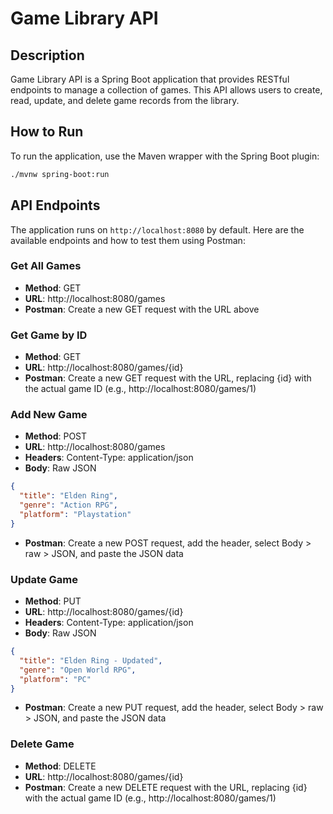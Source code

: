 # Game Library API

## Description
Game Library API is a Spring Boot application that provides RESTful endpoints to manage a collection of games. This API allows users to create, read, update, and delete game records from the library.

## How to Run
To run the application, use the Maven wrapper with the Spring Boot plugin:

```bash
./mvnw spring-boot:run
```

## API Endpoints

The application runs on `http://localhost:8080` by default. Here are the available endpoints and how to test them using Postman:

### Get All Games
- **Method**: GET
- **URL**: http://localhost:8080/games
- **Postman**: Create a new GET request with the URL above

### Get Game by ID
- **Method**: GET
- **URL**: http://localhost:8080/games/{id}
- **Postman**: Create a new GET request with the URL, replacing {id} with the actual game ID (e.g., http://localhost:8080/games/1)

### Add New Game
- **Method**: POST
- **URL**: http://localhost:8080/games
- **Headers**: Content-Type: application/json
- **Body**: Raw JSON
```json
{
  "title": "Elden Ring",
  "genre": "Action RPG",
  "platform": "Playstation"
}
```
- **Postman**: Create a new POST request, add the header, select Body > raw > JSON, and paste the JSON data

### Update Game
- **Method**: PUT
- **URL**: http://localhost:8080/games/{id}
- **Headers**: Content-Type: application/json
- **Body**: Raw JSON
```json
{
  "title": "Elden Ring - Updated",
  "genre": "Open World RPG",
  "platform": "PC"
}
```
- **Postman**: Create a new PUT request, add the header, select Body > raw > JSON, and paste the JSON data

### Delete Game
- **Method**: DELETE
- **URL**: http://localhost:8080/games/{id}
- **Postman**: Create a new DELETE request with the URL, replacing {id} with the actual game ID (e.g., http://localhost:8080/games/1)
